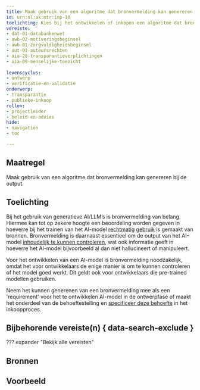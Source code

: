 ```yaml
---
title: Maak gebruik van een algoritme dat bronvermelding kan genereren bij de output.
id: urn:nl:ak:mtr:imp-10
toelichting: Kies bij het ontwikkelen of inkopen een algoritme dat bronvermelding kan genereren bij de output, zodat een beoordeling kan worden gegeven of het algoritme naar behoren functioneert.  
vereiste: 
- dat-01-databankenwet
- awb-02-motiveringsbeginsel
- awb-01-zorgvuldigheidsbeginsel
- aut-01-auteursrechten
- aia-28-transparantieverplichtingen
- aia-09-menselijke-toezicht
  
levenscyclus: 
- ontwerp
- verificatie-en-validatie
onderwerp: 
- transparantie
- publieke-inkoop
rollen:
- projectleider
- beleid-en-advies
hide:
- navigation
- toc

---
```


<!-- tags -->

## Maatregel
Maak gebruik van een algoritme dat bronvermelding kan genereren bij de output.

## Toelichting
Bij het gebruik van generatieve AI/LLM’s is bronvermelding van belang.
Hiermee kan tot op zekere hoogte een beoordeling worden gegeven in hoeverre bij het trainen van het AI-model [rechtmatig](aut-01-auteursrechten.md) [gebruik](dat-01-databankenwet.md) is gemaakt van bronnen.
Bronvermelding is daarnaast essentieel om de output van het AI-model [inhoudelijk te kunnen controleren](../../levenscyclus/verificatie-en-validatie.md), wat ook informatie geeft in hoeverre het AI-model bijvoorbeeld al dan niet hallucineert of manipuleert. 

Voor het ontwikkelen van een AI-model is bronvermelding noodzakelijk, omdat het voor ontwikkelaars de enige manier is om te kunnen controleren of het model goed werkt. Dit geldt ook voor ontwikkelaars die pre-trained modellen gebruiken. 

Neem het kunnen generenen van een bronvermelding mee als een 'requirement' voor het te ontwikkelen AI-model in de ontwerpfase of maakt het onderdeel van de behoeftestelling en [specificeer deze behoefte](2-owp-25-maak-vereisten-onderdeel-van-programma-van-eisen.md) in het inkoopproces.

## Bijbehorende vereiste(n) { data-search-exclude }
<!-- Hier volgt een lijst met vereisten op basis van de in de metadata ingevulde vereiste -->

<!-- Let op! onderstaande regel met 'list_vereisten_on_maatregelen_page' niet weghalen! Deze maakt automatisch een lijst van bijbehorende verseisten op basis van de metadata  -->
??? expander "Bekijk alle vereisten"
    <!-- list_vereisten_on_maatregelen_page -->

## Bronnen 
<!-- Vul hier de relevante bronnen in voor deze maatregel -->

## Voorbeeld
<!-- Voeg hier een voorbeeld toe, door er bijvoorbeeld naar te verwijzen -->
